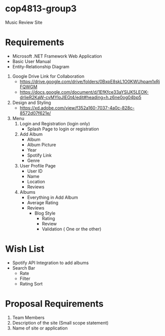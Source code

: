 # cop4813-group3 #
Music Review Site
# Requirements #
- Microsoft .NET Framework Web Application
- Basic User Manual
- Entity-Relationship Diagram
1. Google Drive Link for Collaboration
    - https://drive.google.com/drive/folders/0BxpE8skL1O0KWUhpam1xRjFQWGM
    - https://docs.google.com/document/d/1EfKfce33aYSIJK5LEOK-drIieR2KaW-cvMYloJlEGt4/edit#heading=h.z6ne0og04bp5
1. Design and Styling
    - https://xd.adobe.com/view/f352a160-7037-4a0c-828c-8572d07f621e/
1. Menu
    1. Login and Registration (login only)
        - Splash Page to login or registration
    1. Add Album
        - Album
        - Album Picture
        - Year
        - Spotify Link
        - Genre
    1. User Profile Page
        - User ID
        - Name
        - Location
        - Reviews
    1. Albums
        - Everything in Add Album
        - Average Rating
        - Reviews
            - Blog Style
                - Rating
                - Review
                - Validation ( One or the other)
                
# Wish List #
   - Spotify API Integration to add albums
   - Search Bar
        - Rate
        - Filter
        - Rating Sort
# Proposal Requirements #
1. Team Members
1. Description of the site (Small scope statement)
1. Name of site or application

  
